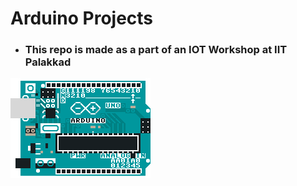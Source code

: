 ﻿# Arduino Projects
* ### This repo is made as a part of an IOT Workshop at IIT Palakkad

![Arduino gif](https://github.com/jeswinpeter/HTML-CSS/blob/main/IMAGES/arduino.gif)
